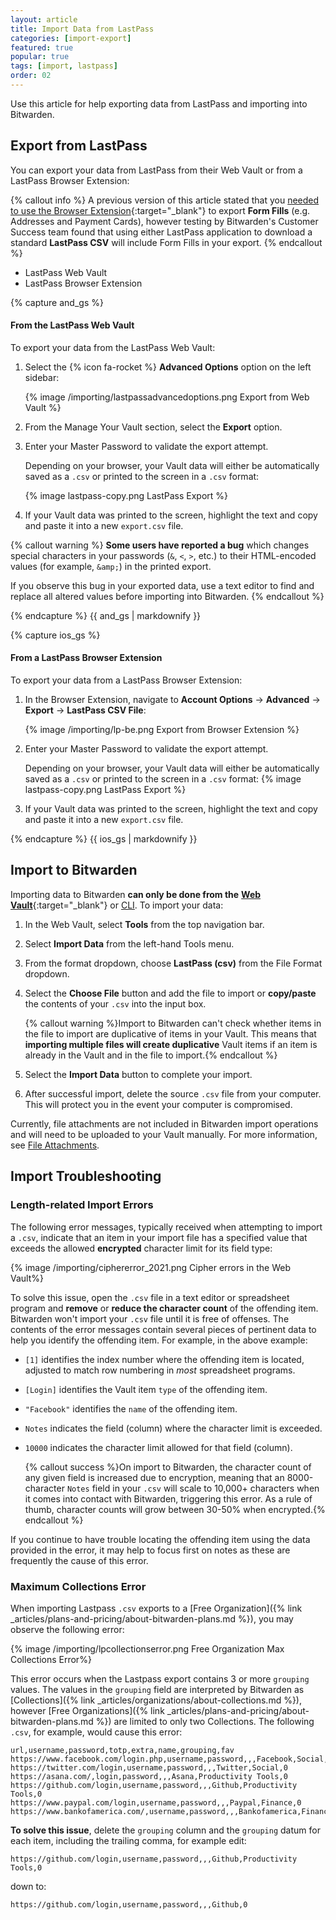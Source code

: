 ```yaml
---
layout: article
title: Import Data from LastPass
categories: [import-export]
featured: true
popular: true
tags: [import, lastpass]
order: 02
---
```


Use this article for help exporting data from LastPass and importing into Bitwarden.

## Export from LastPass

You can export your data from LastPass from their Web Vault or from a LastPass Browser Extension:

{% callout info %}
A previous version of this article stated that you [needed to use the Browser Extension](https://support.logmeininc.com/lastpass/help/how-do-i-nbsp-export-my-lastpass-form-fill-profiles){:target="\_blank"} to export **Form Fills** (e.g. Addresses and Payment Cards), however testing by Bitwarden's Customer Success team found that using either LastPass application to download a standard **LastPass CSV** will include Form Fills in your export.
{% endcallout %}

<ul class="nav nav-tabs" id="myTab" role="tablist">
  <li class="nav-item" role="presentation">
    <a class="nav-link active" id="webtab" data-bs-toggle="tab" data-target="#web" role="tab" aria-controls="browsertab" aria-selected="true">LastPass Web Vault</a>
  </li>
  <li class="nav-item" role="presentation">
    <a class="nav-link" id="browsertab" data-bs-toggle="tab" data-target="#browser" role="tab" aria-controls="browsertab" aria-selected="false">LastPass Browser Extension</a>
  </li>
</ul>

<div class="tab-content" id="clientsContent">
  <div class="tab-pane show active" id="web" role="tabpanel" aria-labelledby="webtab">
{% capture and_gs %}

#### From the LastPass Web Vault

To export your data from the LastPass Web Vault:

1. Select the {% icon fa-rocket %} **Advanced Options** option on the left sidebar:

   {% image /importing/lastpassadvancedoptions.png Export from Web Vault %}
2. From the Manage Your Vault section, select the **Export** option.
3. Enter your Master Password to validate the export attempt.

   Depending on your browser, your Vault data will either be automatically saved as a `.csv` or printed to the screen in a `.csv` format:

   {% image lastpass-copy.png LastPass Export %}
4. If your Vault data was printed to the screen, highlight the text and copy and paste it into a new `export.csv` file.

{% callout warning %}
**Some users have reported a bug** which changes special characters in your passwords (`&`, `<`, `>`, etc.) to their HTML-encoded values (for example, `&amp;`) in the printed export.

If you observe this bug in your exported data, use a text editor to find and replace all altered values before importing into Bitwarden.
{% endcallout %}

{% endcapture %}
{{ and_gs | markdownify }}
  </div>
  <div class="tab-pane" id="browser" role="tabpanel" aria-labelledby="browsertab">
{% capture ios_gs %}

#### From a LastPass Browser Extension

To export your data from a LastPass Browser Extension:

1. In the Browser Extension, navigate to **Account Options** &rarr; **Advanced** &rarr; **Export** &rarr; **LastPass CSV File**:

   {% image /importing/lp-be.png Export from Browser Extension %}
2. Enter your Master Password to validate the export attempt.

   Depending on your browser, your Vault data will either be automatically saved as a `.csv` or printed to the screen in a `.csv` format:
   {% image lastpass-copy.png LastPass Export %}
4. If your Vault data was printed to the screen, highlight the text and copy and paste it into a new `export.csv` file.


{% endcapture %}
{{ ios_gs | markdownify }}
  </div>
</div>

## Import to Bitwarden

Importing data to Bitwarden **can only be done from the** [**Web Vault**](https://vault.bitwarden.com){:target="\_blank"} or [CLI]({{site.baseurl}}/article/cli/#import). To import your data:

 1. In the Web Vault, select **Tools** from the top navigation bar.
 2. Select **Import Data** from the left-hand Tools menu.
 3. From the format dropdown, choose **LastPass (csv)** from the File Format dropdown.

 4. Select the **Choose File** button and add the file to import or **copy/paste** the contents of your `.csv` into the input box.

    {% callout warning %}Import to Bitwarden can't check whether items in the file to import are duplicative of items in your Vault. This means that **importing multiple files will create duplicative** Vault items if an item is already in the Vault and in the file to import.{% endcallout %}
 5. Select the **Import Data** button to complete your import.
 6. After successful import, delete the source `.csv` file from your computer. This will protect you in the event your computer is compromised.

 Currently, file attachments are not included in Bitwarden import operations and will need to be uploaded to your Vault manually. For more information, see [File Attachments]({{site.baseurl}}/article/attachments/#attach-a-file).

## Import Troubleshooting

### Length-related Import Errors

The following error messages, typically received when attempting to import a `.csv`, indicate that an item in your import file has a specified value that exceeds the allowed **encrypted** character limit for its field type:

{% image /importing/ciphererror_2021.png Cipher errors in the Web Vault%}

To solve this issue, open the `.csv` file in a text editor or spreadsheet program and **remove** or **reduce the character count** of the offending item. Bitwarden won't import your `.csv` file until it is free of offenses. The contents of the error messages contain several pieces of pertinent data to help you identify the offending item. For example, in the above example:

- `[1]` identifies the index number where the offending item is located, adjusted to match row numbering in *most* spreadsheet programs.
- `[Login]` identifies the Vault item `type` of the offending item.
- `"Facebook"` identifies the `name` of the offending item.
- `Notes` indicates the field (column) where the character limit is exceeded.
- `10000` indicates the character limit allowed for that field (column).

   {% callout success %}On import to Bitwarden, the character count of any given field is increased due to encryption, meaning that an 8000-character `Notes` field in your `.csv` will scale to 10,000+ characters when it comes into contact with Bitwarden, triggering this error. As a rule of thumb, character counts will grow between 30-50% when encrypted.{% endcallout %}

If you continue to have trouble locating the offending item using the data provided in the error, it may help to focus first on notes as these are frequently the cause of this error.

### Maximum Collections Error

When importing Lastpass `.csv` exports to a [Free Organization]({% link _articles/plans-and-pricing/about-bitwarden-plans.md %}), you may observe the following error:

{% image /importing/lpcollectionserror.png Free Organization Max Collections Error%}

This error occurs when the Lastpass export contains 3 or more `grouping` values. The values in the `grouping` field are interpreted by Bitwarden as [Collections]({% link _articles/organizations/about-collections.md %}), however [Free Organizations]({% link _articles/plans-and-pricing/about-bitwarden-plans.md %}) are limited to only two Collections. The following `.csv`, for example, would cause this error:

```
url,username,password,totp,extra,name,grouping,fav
https://www.facebook.com/login.php,username,password,,,Facebook,Social,0
https://twitter.com/login,username,password,,,Twitter,Social,0
https://asana.com/,login,password,,,Asana,Productivity Tools,0
https://github.com/login,username,password,,,Github,Productivity Tools,0
https://www.paypal.com/login,username,password,,,Paypal,Finance,0
https://www.bankofamerica.com/,username,password,,,Bankofamerica,Finance,0
```

**To solve this issue**, delete the `grouping` column and the `grouping` datum for each item, including the trailing comma, for example edit:

```
https://github.com/login,username,password,,,Github,Productivity Tools,0
```
down to:
```
https://github.com/login,username,password,,,Github,0
```
